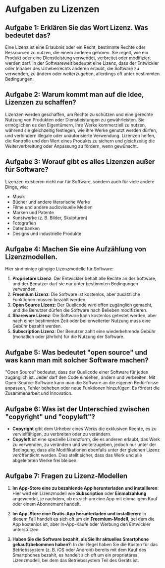 # Aufgaben zu Lizenzen

## Aufgabe 1: Erklären Sie das Wort **Lizenz**. Was bedeutet das?

Eine Lizenz ist eine Erlaubnis oder ein Recht, bestimmte Rechte oder Ressourcen zu nutzen, die einem anderen gehören. Sie regelt, wie ein Produkt oder eine Dienstleistung verwendet, verbreitet oder modifiziert werden darf. In der Softwarewelt bedeutet eine Lizenz, dass der Entwickler oder Inhaber des Urheberrechts anderen erlaubt, die Software zu verwenden, zu ändern oder weiterzugeben, allerdings oft unter bestimmten Bedingungen.

## Aufgabe 2: Warum kommt man auf die Idee, Lizenzen zu schaffen?

Lizenzen werden geschaffen, um Rechte zu schützen und eine gerechte Nutzung von Produkten oder Dienstleistungen zu gewährleisten. Sie ermöglichen es den Eigentümern, ihre Werke kommerziell zu nutzen, während sie gleichzeitig festlegen, wie ihre Werke genutzt werden dürfen, und verhindern illegale oder unautorisierte Verwendung. Lizenzen helfen, die Kontrolle und den Wert eines Produkts zu sichern und gleichzeitig die Weiterverbreitung oder Anpassung zu fördern, wenn gewünscht.

## Aufgabe 3: Worauf gibt es alles Lizenzen außer für Software?

Lizenzen existieren nicht nur für Software, sondern auch für viele andere Dinge, wie:
- Musik
- Bücher und andere literarische Werke
- Filme und andere audiovisuelle Medien
- Marken und Patente
- Kunstwerke (z. B. Bilder, Skulpturen)
- Fotografien
- Datenbanken
- Designs und industrielle Produkte

## Aufgabe 4: Machen Sie eine Aufzählung von Lizenzmodellen.

Hier sind einige gängige Lizenzmodelle für Software:

1. **Proprietäre Lizenz**: Der Entwickler behält alle Rechte an der Software, und der Benutzer darf sie nur unter bestimmten Bedingungen verwenden.
2. **Freemium Lizenz**: Die Software ist kostenlos, aber zusätzliche Funktionen müssen bezahlt werden.
3. **Open Source Lizenz**: Der Quellcode wird offen zugänglich gemacht, und die Benutzer dürfen die Software nach Belieben modifizieren.
4. **Shareware Lizenz**: Die Software kann kostenlos getestet werden, aber nach einer bestimmten Zeit oder bei erweiterter Nutzung muss eine Gebühr bezahlt werden.
5. **Subscription Lizenz**: Der Benutzer zahlt eine wiederkehrende Gebühr (monatlich oder jährlich) für die Nutzung der Software.


## Aufgabe 5: Was bedeutet "open source" und was kann man mit solcher Software machen?

"Open Source" bedeutet, dass der Quellcode einer Software für jeden zugänglich ist. Jeder darf den Code einsehen, ändern und verbreiten. Mit Open-Source-Software kann man die Software an die eigenen Bedürfnisse anpassen, Fehler beheben oder neue Funktionen hinzufügen. Es fördert die Zusammenarbeit und Innovation.

## Aufgabe 6: Was ist der Unterschied zwischen "copyright" und "copyleft"?

- **Copyright** gibt dem Urheber eines Werks die exklusiven Rechte, es zu vervielfältigen, zu verbreiten oder zu verändern. 
- **Copyleft** ist eine spezielle Lizenzform, die es anderen erlaubt, das Werk zu verwenden, zu verändern und weiterzugeben, jedoch nur unter der Bedingung, dass alle Modifikationen ebenfalls unter der gleichen Lizenz veröffentlicht werden. Dies stellt sicher, dass das Werk und alle abgeleiteten Werke frei bleiben.

## Aufgabe 7: Fragen zu Lizenz-Modellen

1. **Im App-Store eine zu bezahlende App herunterladen und installieren**: Hier wird ein Lizenzmodell wie **Subscription** oder **Einmalzahlung** angewendet, je nachdem, ob es sich um eine App mit einmaligem Kauf oder einem Abonnement handelt.
   
2. **Im App-Store eine Gratis-App herunterladen und installieren**: In diesem Fall handelt es sich oft um ein **Freemium-Modell**, bei dem die App kostenlos ist, aber In-App-Käufe oder Werbung den Entwickler unterstützen.

3. **Haben Sie die Software bezahlt, als Sie Ihr aktuelles Smartphone gekauft/bekommen haben?**: In der Regel haben Sie die Kosten für das Betriebssystem (z. B. iOS oder Android) bereits mit dem Kauf des Smartphones bezahlt, es handelt sich oft um ein proprietäres Lizenzmodell, bei dem das Betriebssystem Teil des Geräts ist.
